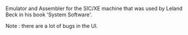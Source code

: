 Emulator and Assembler for the SIC/XE machine that was used by Leland Beck in his book 'System Software'.

Note : there are a lot of bugs in the UI.